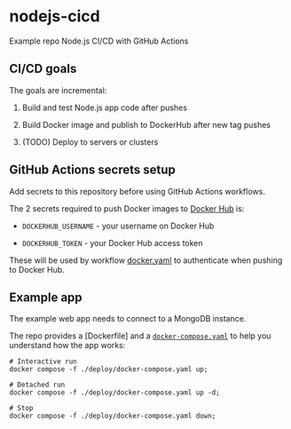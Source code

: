 # nodejs-cicd

Example repo Node.js CI/CD with GitHub Actions

## CI/CD goals

The goals are incremental:

1. Build and test Node.js app code after pushes

2. Build Docker image and publish to DockerHub after new tag pushes

3. (TODO) Deploy to servers or clusters

## GitHub Actions secrets setup

Add secrets to this repository before using GitHub Actions workflows.

The 2 secrets required to push Docker images to [Docker Hub](https://hub.docker.com) is:

- `DOCKERHUB_USERNAME` - your username on Docker Hub

- `DOCKERHUB_TOKEN` - your Docker Hub access token

These will be used by workflow [docker.yaml](./.github/workflows/docker.yaml)
to authenticate when pushing to Docker Hub.

## Example app

The example web app needs to connect to a MongoDB instance.

The repo provides a [Dockerfile] and a [`docker-compose.yaml`](./deploy/docker-compose.yaml) to
help you understand how the app works:

```shell
# Interactive run
docker compose -f ./deploy/docker-compose.yaml up;

# Detached run
docker compose -f ./deploy/docker-compose.yaml up -d;

# Stop
docker compose -f ./deploy/docker-compose.yaml down;
```
